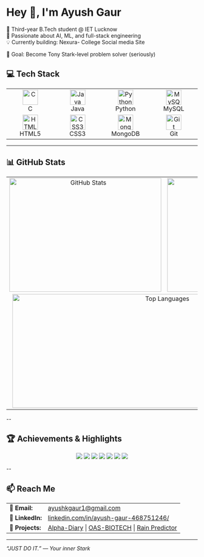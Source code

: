 # Hey 👋, I'm Ayush Gaur
🎯 Third-year B.Tech student @ IET Lucknow  
🧠 Passionate about AI, ML, and full-stack engineering  
💡 Currently building: Nexura- College Social media Site

🚀 Goal: Become Tony Stark-level problem solver (seriously)

## 💻 Tech Stack

<table>
  <tr>
    <td align="center" width="120">
      <img src="https://cdn.jsdelivr.net/gh/devicons/devicon/icons/c/c-original.svg" width="40" height="40" alt="C"/><br/>C
    </td>
    <td align="center" width="120">
      <img src="https://cdn.jsdelivr.net/gh/devicons/devicon/icons/java/java-original.svg" width="40" height="40" alt="Java"/><br/>Java
    </td>
    <td align="center" width="120">
      <img src="https://cdn.jsdelivr.net/gh/devicons/devicon/icons/python/python-original.svg" width="40" height="40" alt="Python"/><br/>Python
    </td>
    <td align="center" width="120">
      <img src="https://cdn.jsdelivr.net/gh/devicons/devicon/icons/mysql/mysql-original.svg" width="40" height="40" alt="MySQL"/><br/>MySQL
    </td>
  </tr>
  <tr>
    <td align="center" width="120">
      <img src="https://cdn.jsdelivr.net/gh/devicons/devicon/icons/html5/html5-original.svg" width="40" height="40" alt="HTML5"/><br/>HTML5
    </td>
    <td align="center" width="120">
      <img src="https://cdn.jsdelivr.net/gh/devicons/devicon/icons/css3/css3-original.svg" width="40" height="40" alt="CSS3"/><br/>CSS3
    </td>
    <td align="center" width="120">
      <img src="https://cdn.jsdelivr.net/gh/devicons/devicon/icons/mongodb/mongodb-original.svg" width="40" height="40" alt="MongoDB"/><br/>MongoDB
    </td>
    <td align="center" width="120">
      <img src="https://cdn.jsdelivr.net/gh/devicons/devicon/icons/git/git-original.svg" width="40" height="40" alt="Git"/><br/>Git
    </td>
  </tr>
</table>

---
## 📊 GitHub Stats

<table align="center">
  <tr>
    <td align="center" width="400" height="300">
      <img src="https://github-readme-stats.vercel.app/api?username=Ayush3941&show_icons=true&theme=tokyonight&hide_border=false" width="400" height="300" alt="GitHub Stats" />
    </td>
    <td align="center" width="400" height="300">
      <img src="https://github-readme-streak-stats.herokuapp.com?user=Ayush3941&theme=tokyonight&hide_border=false" width="400" height="300" alt="GitHub Streak" />
    </td>
  </tr>
  <tr>
    <td align="center" colspan="2" width="800" height="300">
      <img src="https://github-readme-stats.vercel.app/api/top-langs/?username=Ayush3941&theme=tokyonight&hide_border=false&langs_count=8&layout=compact" width="800" height="300" alt="Top Languages" />
    </td>
  </tr>
</table>
--

## 🏆 Achievements & Highlights

<p align="center">
  <img src="https://github-profile-trophy.vercel.app/?username=Ayush3941&theme=gruvbox&no-frame=true&no-bg=true&title=MultiLanguage&column=1" />
  <img src="https://github-profile-trophy.vercel.app/?username=Ayush3941&theme=gruvbox&no-frame=true&no-bg=true&title=Commits&column=1" />
  <img src="https://github-profile-trophy.vercel.app/?username=Ayush3941&theme=gruvbox&no-frame=true&no-bg=true&title=PullRequest&column=1" />
  <img src="https://github-profile-trophy.vercel.app/?username=Ayush3941&theme=gruvbox&no-frame=true&no-bg=true&title=Repositories&column=1" />
  <img src="https://github-profile-trophy.vercel.app/?username=Ayush3941&theme=gruvbox&no-frame=true&no-bg=true&title=Experience&column=1" />
  <img src="https://github-profile-trophy.vercel.app/?username=Ayush3941&theme=gruvbox&no-frame=true&no-bg=true&title=Followers&column=1" />
  <img src="https://github-profile-trophy.vercel.app/?username=Ayush3941&theme=gruvbox&no-frame=true&no-bg=true&title=Issues&column=1" />
</p>

--

## 📫 Reach Me

<table>
  <tr>
    <td><strong>📩 Email:</strong></td>
    <td><a href="mailto:ayushkgaur1@gmail.com">ayushkgaur1@gmail.com</a></td>
  </tr>
  <tr>
    <td><strong>💼 LinkedIn:</strong></td>
    <td><a href="https://www.linkedin.com/in/ayush-gaur-468751246/">linkedin.com/in/ayush-gaur-468751246/</a></td>
  </tr>
  <tr>
    <td><strong>📘 Projects:</strong></td>
    <td>
      <a href="https://github.com/Ayush3941/alpha-diary">Alpha-Diary</a> |
      <a href="https://github.com/Ayush3941/OAS-BIOTECH">OAS-BIOTECH</a> |
      <a href="https://github.com/Ayush3941/Rain-Predictor">Rain Predictor</a>
    </td>
  </tr>
</table>


---

*“JUST DO IT.” — Your inner Stark*
